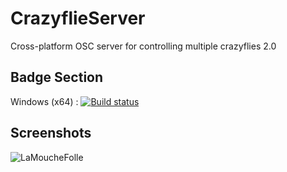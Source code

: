 # CrazyflieServer
Cross-platform OSC server for controlling multiple crazyflies 2.0

## Badge Section
Windows (x64) : [![Build status](https://ci.appveyor.com/api/projects/status/34kjvafxyv9o71nr?svg=true)](https://ci.appveyor.com/project/benkuper/lamouchefolle)



## Screenshots

![LaMoucheFolle](http://benjamin.kuperberg.fr/download/lamouchefoll.png)

